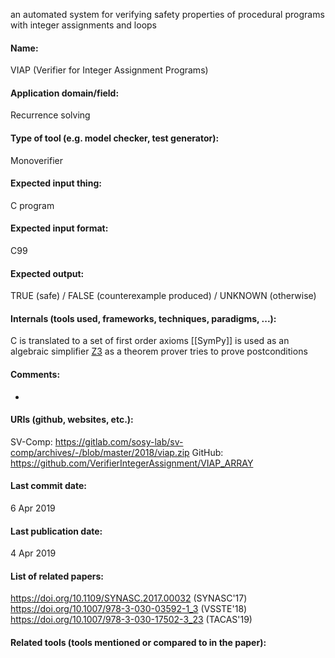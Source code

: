 an automated system for verifying safety properties of procedural programs with integer assignments and loops

#### Name:
VIAP (Verifier for Integer Assignment Programs)

#### Application domain/field:
Recurrence solving

#### Type of tool (e.g. model checker, test generator):
Monoverifier

#### Expected input thing:
C program

#### Expected input format:
C99

#### Expected output:
TRUE (safe) / FALSE (counterexample produced) / UNKNOWN (otherwise)

#### Internals (tools used, frameworks, techniques, paradigms, ...):
C is translated to a set of first order axioms
[[SymPy]] is used as an algebraic simplifier
[Z3](Solvers/SMT/Z3.md) as a theorem prover tries to prove postconditions

#### Comments:
-

#### URIs (github, websites, etc.):
SV-Comp: https://gitlab.com/sosy-lab/sv-comp/archives/-/blob/master/2018/viap.zip
GitHub: https://github.com/VerifierIntegerAssignment/VIAP_ARRAY

#### Last commit date:
6 Apr 2019

#### Last publication date:
4 Apr 2019

#### List of related papers:
https://doi.org/10.1109/SYNASC.2017.00032 (SYNASC'17)
https://doi.org/10.1007/978-3-030-03592-1_3 (VSSTE'18)
https://doi.org/10.1007/978-3-030-17502-3_23 (TACAS'19)

#### Related tools (tools mentioned or compared to in the paper):